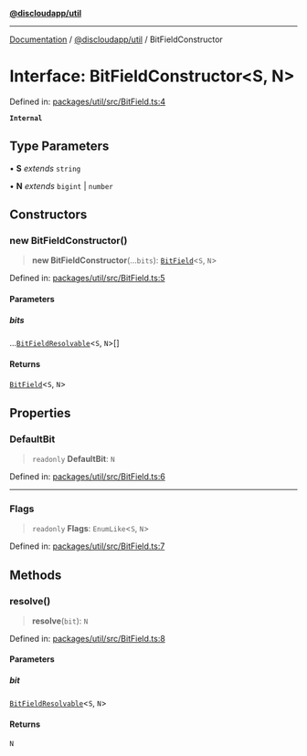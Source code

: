 [**@discloudapp/util**](../README.md)

***

[Documentation](../../../packages.md) / [@discloudapp/util](../README.md) / BitFieldConstructor

# Interface: BitFieldConstructor\<S, N\>

Defined in: [packages/util/src/BitField.ts:4](https://github.com/discloud/discloud.app/blob/8d6df0b18784d1a4408701ac8e6b9db44dbb7133/packages/util/src/BitField.ts#L4)

**`Internal`**

## Type Parameters

• **S** *extends* `string`

• **N** *extends* `bigint` \| `number`

## Constructors

### new BitFieldConstructor()

> **new BitFieldConstructor**(...`bits`): [`BitField`](../classes/BitField.md)\<`S`, `N`\>

Defined in: [packages/util/src/BitField.ts:5](https://github.com/discloud/discloud.app/blob/8d6df0b18784d1a4408701ac8e6b9db44dbb7133/packages/util/src/BitField.ts#L5)

#### Parameters

##### bits

...[`BitFieldResolvable`](../type-aliases/BitFieldResolvable.md)\<`S`, `N`\>[]

#### Returns

[`BitField`](../classes/BitField.md)\<`S`, `N`\>

## Properties

### DefaultBit

> `readonly` **DefaultBit**: `N`

Defined in: [packages/util/src/BitField.ts:6](https://github.com/discloud/discloud.app/blob/8d6df0b18784d1a4408701ac8e6b9db44dbb7133/packages/util/src/BitField.ts#L6)

***

### Flags

> `readonly` **Flags**: `EnumLike`\<`S`, `N`\>

Defined in: [packages/util/src/BitField.ts:7](https://github.com/discloud/discloud.app/blob/8d6df0b18784d1a4408701ac8e6b9db44dbb7133/packages/util/src/BitField.ts#L7)

## Methods

### resolve()

> **resolve**(`bit`): `N`

Defined in: [packages/util/src/BitField.ts:8](https://github.com/discloud/discloud.app/blob/8d6df0b18784d1a4408701ac8e6b9db44dbb7133/packages/util/src/BitField.ts#L8)

#### Parameters

##### bit

[`BitFieldResolvable`](../type-aliases/BitFieldResolvable.md)\<`S`, `N`\>

#### Returns

`N`
